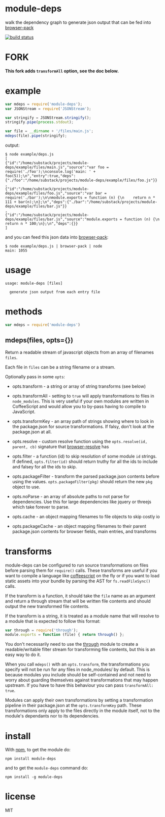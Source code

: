 # module-deps

walk the dependency graph to generate json output that can be fed into
[browser-pack](https://github.com/substack/browser-pack)

[![build status](https://secure.travis-ci.org/substack/module-deps.png)](http://travis-ci.org/substack/module-deps)

# FORK

**This fork adds `transformAll` option, see the doc below.**

# example

``` js
var mdeps = require('module-deps');
var JSONStream = require('JSONStream');

var stringify = JSONStream.stringify();
stringify.pipe(process.stdout);

var file = __dirname + '/files/main.js';
mdeps(file).pipe(stringify);
```

output:

```
$ node example/deps.js
[
{"id":"/home/substack/projects/module-deps/example/files/main.js","source":"var foo = require('./foo');\nconsole.log('main: ' + foo(5));\n","entry":true,"deps":{"./foo":"/home/substack/projects/module-deps/example/files/foo.js"}}
,
{"id":"/home/substack/projects/module-deps/example/files/foo.js","source":"var bar = require('./bar');\n\nmodule.exports = function (n) {\n    return n * 111 + bar(n);\n};\n","deps":{"./bar":"/home/substack/projects/module-deps/example/files/bar.js"}}
,
{"id":"/home/substack/projects/module-deps/example/files/bar.js","source":"module.exports = function (n) {\n    return n * 100;\n};\n","deps":{}}
]
```

and you can feed this json data into
[browser-pack](https://github.com/substack/browser-pack):

```
$ node example/deps.js | browser-pack | node
main: 1055
```

# usage

```
usage: module-deps [files]

  generate json output from each entry file

```

# methods

``` js
var mdeps = require('module-deps')
```

## mdeps(files, opts={})

Return a readable stream of javascript objects from an array of filenames
`files`.

Each file in `files` can be a string filename or a stream.

Optionally pass in some `opts`:

* opts.transform - a string or array of string transforms (see below)

* opts.transformAll - setting to `true` will apply transformations to files
in `node_modules`. This is very useful if your own modules are written in
CoffeeScript and would allow you to by-pass having to compile to JavaScript.

* opts.transformKey - an array path of strings showing where to look in the
package.json for source transformations. If falsy, don't look at the
package.json at all.

* opts.resolve - custom resolve function using the
`opts.resolve(id, parent, cb)` signature that
[browser-resolve](https://github.com/shtylman/node-browser-resolve) has

* opts.filter - a function (id) to skip resolution of some module `id` strings.
If defined, `opts.filter(id)` should return truthy for all the ids to include
and falsey for all the ids to skip.

* opts.packageFilter - transform the parsed package.json contents before using
the values. `opts.packageFilter(pkg)` should return the new `pkg` object to use.

* opts.noParse - an array of absolute paths to not parse for dependencies. Use
this for large dependencies like jquery or threejs which take forever to parse.

* opts.cache - an object mapping filenames to file objects to skip costly io

* opts.packageCache - an object mapping filenames to their parent package.json
contents for browser fields, main entries, and transforms

# transforms

module-deps can be configured to run source transformations on files before
parsing them for `require()` calls. These transforms are useful if you want to
compile a language like [coffeescript](http://coffeescript.org/) on the fly or
if you want to load static assets into your bundle by parsing the AST for
`fs.readFileSync()` calls.

If the transform is a function, it should take the `file` name as an argument
and return a through stream that will be written file contents and should output
the new transformed file contents.

If the transform is a string, it is treated as a module name that will resolve
to a module that is expected to follow this format:

``` js
var through = require('through');
module.exports = function (file) { return through() };
```

You don't necessarily need to use the
[through](https://github.com/dominictarr/through) module to create a
readable/writable filter stream for transforming file contents, but this is an
easy way to do it.

When you call `mdeps()` with an `opts.transform`, the transformations you
specify will not be run for any files in node_modules/ by default. This is
because modules you include should be self-contained and not need to worry
about guarding themselves against transformations that may happen upstream.
If you have to have this behaviour you can pass `transformAll: true`.

Modules can apply their own transformations by setting a transformation pipeline
in their package.json at the `opts.transformKey` path. These transformations
only apply to the files directly in the module itself, not to the module's
dependants nor to its dependencies.

# install

With [npm](http://npmjs.org), to get the module do:

```
npm install module-deps
```

and to get the `module-deps` command do:

```
npm install -g module-deps
```

# license

MIT
